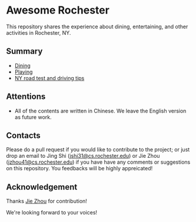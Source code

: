 # Awesome Rochester
This repository shares the experience about dining, entertaining, and other activities in Rochester, NY.

## Summary

- [Dining](https://github.com/jshi31/awesome-rochester/tree/master/dining)
- [Playing](https://github.com/jshi31/awesome-rochester/tree/master/playing)
- [NY road test and driving tips](https://github.com/jshi31/awesome-rochester/tree/master/driving)

## Attentions
- All of the contents are written in Chinese. We leave the English version as future work.

## Contacts
Please do a pull request if you would like to contribute to the project; 
or just drop an email to Jing Shi (jshi31@cs.rochester.edu) or
Jie Zhou (jzhou41@cs.rochester.edu) if you have have any comments or
suggestions on this repository. 
You feedbacks will be highly appreicated!

## Acknowledgement
Thanks [Jie Zhou](https://www.cs.rochester.edu/u/jzhou41/) for contribution!

We're looking forward to your voices!
